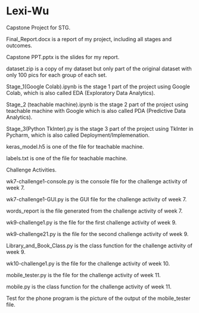 # Lexi-Wu
Capstone Project for STG.

Final_Report.docx is a report of my project, including all stages and outcomes.

Capstone PPT.pptx is the slides for my report.

dataset.zip is a copy of my dataset but only part of the original dataset with only 100 pics for each group of each set.

Stage_1(Google Colab).ipynb is the stage 1 part of the project using Google Colab, which is also called EDA (Exploratory Data Analytics).

Stage_2 (teachable machine).ipynb is the stage 2 part of the project using teachable machine with Google which is also called PDA (Predictive Data Analytics).

Stage_3(Python TkInter).py is the stage 3 part of the project using TkInter in Pycharm, which is also called Deployment/Implemenation.

keras_model.h5 is one of the file for teachable machine.

labels.txt is one of the file for teachable machine.

Challenge Activities.

wk7-challenge1-console.py is the console file for the challenge activity of week 7.

wk7-challenge1-GUI.py is the GUI file for the challenge activity of week 7.

words_report is the file generated from the challenge activity of week 7.

wk9-challenge1.py is the file for the first challenge activity of week 9.

wk9-challenge21.py is the file for the second challenge activity of week 9.

Library_and_Book_Class.py is the class function for the challenge activity of week 9.

wk10-challenge1.py is the file for the challenge activity of week 10.

mobile_tester.py is the file for the challenge activity of week 11.

mobile.py is the class function for the challenge activity of week 11.

Test for the phone program is the picture of the output of the mobile_tester file.
